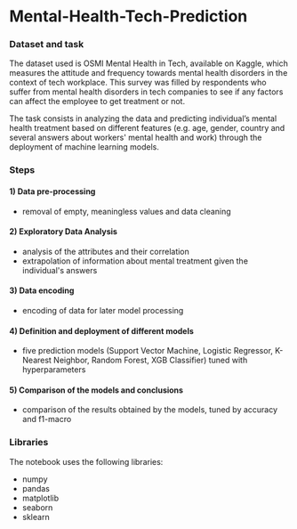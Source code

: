# Mental-Health-Tech-Prediction

### Dataset and task

The dataset used is OSMI Mental Health in Tech, available on Kaggle, which measures the attitude and frequency towards mental health disorders in the context of tech workplace. This survey was filled by respondents who suffer from mental health disorders in tech companies to see if any factors can affect the employee to get treatment or not.

The task consists in analyzing the data and predicting individual’s mental health treatment based on different features (e.g. age, gender, country and several answers about workers' mental health and work) through the deployment of machine learning models.

### Steps

#### 1) Data pre-processing
- removal of empty, meaningless values and data cleaning

#### 2) Exploratory Data Analysis
- analysis of the attributes and their correlation
- extrapolation of information about mental treatment given the individual's answers

#### 3) Data encoding
- encoding of data for later model processing 

#### 4) Definition and deployment of different models
- five prediction models (Support Vector Machine, Logistic Regressor, K-Nearest Neighbor, Random Forest, XGB Classifier) tuned with hyperparameters

#### 5) Comparison of the models and conclusions
- comparison of the results obtained by the models, tuned by accuracy and f1-macro
        
### Libraries

The notebook uses the following libraries:
- numpy
- pandas
- matplotlib
- seaborn
- sklearn
